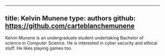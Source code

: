 
---
title: Kelvin Munene
type: authors
github: https://github.com/carteblanchemunene
---
Kelvin Munene is an undergraduate student undertaking Bachelor of science in Computer Science. He is interested in 
cyber security and ethical stuff. He likes playing games too.


